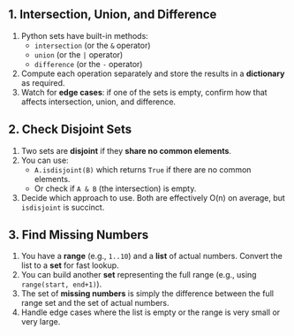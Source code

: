 ## 1. Intersection, Union, and Difference
1. Python sets have built-in methods:
   - `intersection` (or the `&` operator)
   - `union` (or the `|` operator)
   - `difference` (or the `-` operator)
2. Compute each operation separately and store the results in a **dictionary** as required.  
3. Watch for **edge cases**: if one of the sets is empty, confirm how that affects intersection, union, and difference.

## 2. Check Disjoint Sets
1. Two sets are **disjoint** if they **share no common elements**.  
2. You can use:
   - `A.isdisjoint(B)` which returns `True` if there are no common elements.
   - Or check if `A & B` (the intersection) is empty.
3. Decide which approach to use. Both are effectively O(n) on average, but `isdisjoint` is succinct.

## 3. Find Missing Numbers
1. You have a **range** (e.g., `1..10`) and a **list** of actual numbers. Convert the list to a **set** for fast lookup.  
2. You can build another **set** representing the full range (e.g., using `range(start, end+1)`).  
3. The set of **missing numbers** is simply the difference between the full range set and the set of actual numbers.
4. Handle edge cases where the list is empty or the range is very small or very large.